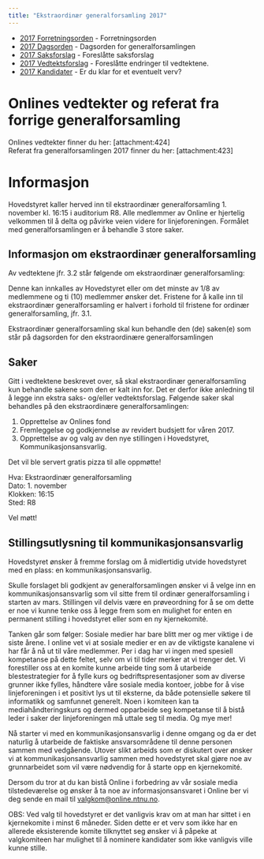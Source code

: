 ```yaml
---
title: "Ekstraordinær generalforsamling 2017"
---
```


* [2017 Forretningsorden](/wiki/online/generalforsamlingen/ekstra2017/forretningsorden) - Forretningsorden
* [2017 Dagsorden](/wiki/online/generalforsamlingen/ekstra2017/dagsorden) - Dagsorden for generalforsamlingen
* [2017 Saksforslag](/wiki/online/generalforsamlingen/ekstra2017/saksforslag) - Foreslåtte saksforslag
* [2017 Vedtektsforslag](/wiki/online/generalforsamlingen/ekstra2017/vedtektsforslag) - Foreslåtte endringer til vedtektene. 
* [2017 Kandidater](/wiki/online/generalforsamlingen/ekstra2017/valg) - Er du klar for et eventuelt verv?


# Onlines vedtekter og referat fra forrige generalforsamling 
Onlines vedtekter finner du her: [attachment:424]      
Referat fra generalforsamlingen 2017 finner du her: [attachment:423]  

# Informasjon

Hovedstyret kaller herved inn til ekstraordinær generalforsamling 1. november kl. 16:15 i auditorium R8. Alle medlemmer av Online er hjertelig velkommen til å delta og påvirke veien videre for linjeforeningen. Formålet med generalforsamlingen er å behandle 3 store saker. 

## Informasjon om ekstraordinær generalforsamling

Av vedtektene jfr. 3.2 står følgende om ekstraordinær generalforsamling: 

Denne kan innkalles av Hovedstyret eller om det minste av 1/8 av medlemmene og
ti (10) medlemmer ønsker det. Fristene for å kalle inn til ekstraordinær generalforsamling
er halvert i forhold til fristene for ordinær generalforsamling, jfr. 3.1.

Ekstraordinær generalforsamling skal kun behandle den (de) saken(e) som står på
dagsorden for den ekstraordinære generalforsamlingen

## Saker

Gitt i vedtektene beskrevet over, så skal ekstraordinær generalforsamling kun behandle sakene som den er kalt inn for. Det er derfor ikke anledning til å legge inn ekstra saks- og/eller vedtektsforslag. Følgende saker skal behandles på den ekstraordinære generalforsamlingen:

1. Opprettelse av Onlines fond
2. Fremleggelse og godkjennelse av revidert budsjett for våren 2017.
3. Opprettelse av og valg av den nye stillingen i Hovedstyret, Kommunikasjonsansvarlig.

Det vil ble servert gratis pizza til alle oppmøtte!

Hva: Ekstraordinær generalforsamling  
Dato: 1. november  
Klokken: 16:15  
Sted: R8  

Vel møtt!

## Stillingsutlysning til kommunikasjonsansvarlig

Hovedstyret ønsker å fremme forslag om å midlertidig utvide hovedstyret med en plass: en kommunikasjonsansvarlig.

Skulle forslaget bli godkjent av generalforsamlingen ønsker vi å velge inn en kommunikasjonsansvarlig som vil sitte frem til ordinær generalforsamling i starten av mars. Stillingen vil delvis være en prøveordning for å se om dette er noe vi kunne tenke oss å legge frem som en mulighet for enten en permanent stilling i hovedstyret eller som en ny kjernekomité.

Tanken går som følger: Sosiale medier har bare blitt mer og mer viktige i de siste årene. I online vet vi at sosiale medier er en av de viktigste kanalene vi har får å nå ut til våre medlemmer. Per i dag har vi ingen med spesiell kompetanse på dette feltet, selv om vi til tider merker at vi trenger det. Vi forestiller oss at en komite kunne arbeide ting som å utarbeide blestestrategier for å fylle kurs og bedriftspresentasjoner som av diverse grunner ikke fylles, håndtere våre sosiale media kontoer, jobbe for å vise linjeforeningen i et positivt lys ut til eksterne, da både potensielle søkere til informatikk og samfunnet generelt. Noen i komiteen kan ta mediahåndteringskurs og dermed opparbeide seg kompetanse til å bistå leder i saker der linjeforeningen må uttale seg til media. Og mye mer!

Nå starter vi med en kommunikasjonsansvarlig i denne omgang og da er det naturlig å utarbeide de faktiske ansvarsområdene til denne personen sammen med vedgående. Utover slikt arbeids som er diskutert over ønsker vi at kommunikasjonsansvarlig sammen med hovedstyret skal gjøre noe av grunnarbeidet som vil være nødvendig for å starte opp en kjernekomité.

Dersom du tror at du kan bistå Online i forbedring av vår sosiale media tilstedeværelse og ønsker å ta noe av informasjonsansvaret i Online ber vi deg sende en mail til valgkom@online.ntnu.no.

OBS: Ved valg til hovedstyret er det vanligvis krav om at man har sittet i en kjernekomite i minst 6 måneder. Siden dette er et verv som ikke har en allerede eksisterende komite tilknyttet seg ønsker vi å påpeke at valgkomiteen har mulighet til å nominere kandidater som ikke vanligvis ville kunne stille.